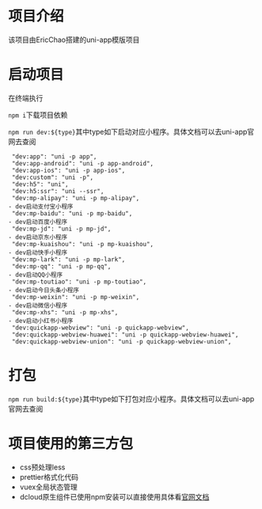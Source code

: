# 项目介绍
该项目由EricChao搭建的uni-app模版项目

# 启动项目


在终端执行

`npm i`下载项目依赖

`npm run dev:${type}`其中type如下启动对应小程序。具体文档可以去uni-app官网去查阅 

```
 "dev:app": "uni -p app",
 "dev:app-android": "uni -p app-android",
 "dev:app-ios": "uni -p app-ios",
 "dev:custom": "uni -p",
 "dev:h5": "uni",
 "dev:h5:ssr": "uni --ssr",
 "dev:mp-alipay": "uni -p mp-alipay",                                         - dev启动支付宝小程序
 "dev:mp-baidu": "uni -p mp-baidu",                                           - dev启动百度小程序
 "dev:mp-jd": "uni -p mp-jd",                                                 - dev启动京东小程序
 "dev:mp-kuaishou": "uni -p mp-kuaishou",                                     - dev启动快手小程序
 "dev:mp-lark": "uni -p mp-lark",                                                                 
 "dev:mp-qq": "uni -p mp-qq",                                                 - dev启动QQ小程序
 "dev:mp-toutiao": "uni -p mp-toutiao",                                       - dev启动今日头条小程序
 "dev:mp-weixin": "uni -p mp-weixin",                                         - dev启动微信小程序
 "dev:mp-xhs": "uni -p mp-xhs",                                               - dev启动小红书小程序
 "dev:quickapp-webview": "uni -p quickapp-webview",
 "dev:quickapp-webview-huawei": "uni -p quickapp-webview-huawei",
 "dev:quickapp-webview-union": "uni -p quickapp-webview-union",
```

# 打包

`npm run build:${type}`其中type如下打包对应小程序。具体文档可以去uni-app官网去查阅 

# 项目使用的第三方包
- css预处理less
- prettier格式化代码
- vuex全局状态管理
- dcloud原生组件已使用npm安装可以直接使用具体看[官网文档](https://uniapp.dcloud.net.cn/component/uniui/uni-ui.html)

